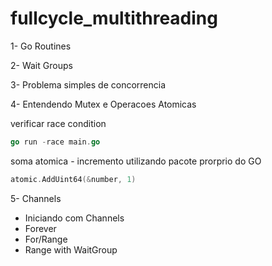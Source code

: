 # fullcycle_multithreading

1- Go Routines

2- Wait Groups

3- Problema simples de concorrencia

4- Entendendo Mutex e Operacoes Atomicas

verificar race condition
```GO
go run -race main.go
```

soma atomica - incremento utilizando pacote prorprio do GO
```GO
atomic.AddUint64(&number, 1)
```

5- Channels
- Iniciando com Channels
- Forever
- For/Range
- Range with WaitGroup